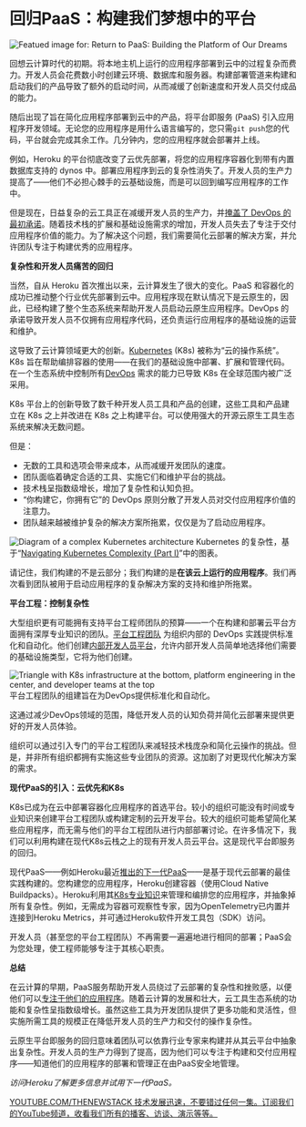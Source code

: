 # 回归PaaS：构建我们梦想中的平台

![Featued image for: Return to PaaS: Building the Platform of Our Dreams](https://cdn.thenewstack.io/media/2025/01/e7aaa7fe-return-to-paas-1024x576.jpg)

回想云计算时代的初期。将本地主机上运行的应用程序部署到云中的过程复杂而费力。开发人员会花费数小时创建云环境、数据库和服务器。构建部署管道来构建和启动我们的产品导致了额外的启动时间，从而减缓了创新速度和开发人员交付成品的能力。

随后出现了旨在简化应用程序部署到云中的产品，将平台即服务 (PaaS) 引入应用程序开发领域。无论您的应用程序是用什么语言编写的，您只需`git push`您的代码，平台就会完成其余工作。几分钟内，您的应用程序就会部署并上线。

例如，Heroku 的平台彻底改变了云优先部署，将您的应用程序容器化到带有内置数据库支持的 dynos 中。部署应用程序到云的复杂性消失了。开发人员的生产力提高了——他们不必担心棘手的云基础设施，而是可以回到编写应用程序的工作中。

但是现在，日益复杂的云工具正在减缓开发人员的生产力，并[掩盖了 DevOps 的最初承诺](https://thenewstack.io/the-2024-state-of-platform-engineering-fledgling-at-best/)。随着技术栈的扩展和基础设施需求的增加，开发人员失去了专注于交付应用程序价值的能力。为了解决这个问题，我们需要简化云部署的解决方案，并允许团队专注于构建优秀的应用程序。

**复杂性和开发人员痛苦的回归**

当然，自从 Heroku 首次推出以来，云计算发生了很大的变化。PaaS 和容器化的成功已推动整个行业优先部署到云中。应用程序现在默认情况下是云原生的，因此，已经构建了整个生态系统来帮助开发人员启动云原生应用程序。DevOps 的承诺导致开发人员不仅拥有应用程序代码，还负责运行应用程序的基础设施的运营和维护。

这导致了云计算领域更大的创新。[Kubernetes](https://thenewstack.io/kubernetes/) (K8s) 被称为“云的操作系统”。K8s 旨在帮助编排容器的使用——在我们的基础设施中部署、扩展和管理代码。在一个生态系统中控制所有[DevOps](https://roadmap.sh/devops) 需求的能力已导致 K8s 在全球范围内被广泛采用。

K8s 平台上的创新导致了数千种开发人员工具和产品的创建，这些工具和产品建立在 K8s 之上并改进在 K8s 之上构建平台。可以使用强大的开源云原生工具生态系统来解决无数问题。

但是：

- 无数的工具和选项会带来成本，从而减缓开发团队的速度。
- 团队面临着确定合适的工具、实施它们和维护平台的挑战。
- 技术栈呈指数级增长，增加了复杂性和认知负担。
- “你构建它，你拥有它”的 DevOps 原则分散了开发人员对交付应用程序价值的注意力。
- 团队越来越被维护复杂的解决方案所拖累，仅仅是为了启动应用程序。

![Diagram of a complex Kubernetes architecture](https://cdn.thenewstack.io/media/2025/01/7aeca3d9-kubernetes-complexity-1024x672.jpeg)
Kubernetes 的复杂性，基于“[Navigating Kubernetes Complexity (Part I)](https://medium.com/pipedrive-engineering/navigating-kubernetes-complexity-part-i-37781d4b3ecf)”中的图表。

请记住，我们构建的不是云部分；我们构建的是**在该云上运行的应用程序**。我们再次看到团队被用于启动应用程序的复杂解决方案的支持和维护所拖累。

**平台工程：控制复杂性**

大型组织更有可能拥有支持平台工程师团队的预算——一个在构建和部署云平台方面拥有深厚专业知识的团队。[平台工程团队](https://thenewstack.io/the-2024-state-of-platform-engineering-fledgling-at-best/) 为组织内部的 DevOps 实践提供标准化和自动化。他们创建[内部开发人员平台](https://thenewstack.io/ebooks/platform-engineering/platform-engineering-what-you-need-to-know-now/)，允许内部开发人员简单地选择他们需要的基础设施类型，它将为他们创建。

![Triangle with K8s infrastructure at the bottom, platform engineering in the center, and developer teams at the top](https://cdn.thenewstack.io/media/2025/01/3aeb90ca-platform-engineering-standardization-automation.jpeg)
平台工程团队的组建旨在为DevOps提供标准化和自动化。

这通过减少DevOps领域的范围，降低开发人员的认知负荷并简化云部署来提供更好的开发人员体验。

组织可以通过引入专门的平台工程团队来减轻技术栈庞杂和简化云操作的挑战。但是，并非所有组织都拥有实施这些专业团队的资源。这加剧了对更现代化解决方案的需求。

**现代PaaS的引入：云优先和K8s**

K8s已成为在云中部署容器化应用程序的首选平台。较小的组织可能没有时间或专业知识来创建平台工程团队或构建定制的云开发平台。较大的组织可能希望简化某些应用程序，而无需与他们的平台工程团队进行内部部署讨论。在许多情况下，我们可以利用构建在现代K8s云栈之上的现有开发人员云平台。这是现代平台即服务的回归。

现代PaaS——例如Heroku最近[推出的下一代PaaS](https://blog.heroku.com/next-generation-heroku-platform)——是基于现代云部署的最佳实践构建的。您构建您的应用程序，Heroku创建容器（使用Cloud Native Buildpacks）。Heroku利用其[K8s专业知识](https://blog.heroku.com/heroku-joins-cncf-platinum-member)来管理和编排您的应用程序，并抽象掉所有复杂性。例如，无需成为容器可观察性专家，因为OpenTelemetry已内置并连接到Heroku Metrics，并可通过Heroku软件开发工具包（SDK）访问。

开发人员（甚至您的平台工程团队）不再需要一遍遍地进行相同的部署；PaaS会为您处理，使工程师能够专注于其核心职责。

**总结**

在云计算的早期，PaaS服务帮助开发人员绕过了云部署的复杂性和挫败感，以便他们可以[专注于他们的应用程序](https://thenewstack.io/open-source-drives-the-twelve-factor-modernization-project/)。随着云计算的发展和壮大，云工具生态系统的功能和复杂性呈指数级增长。虽然这些工具为开发团队提供了更多功能和灵活性，但实施所需工具的规模正在降低开发人员的生产力和交付的操作复杂性。

云原生平台即服务的回归意味着团队可以依靠行业专家来构建并从其云平台中抽象出复杂性。开发人员的生产力得到了提高，因为他们可以专注于构建和交付应用程序——知道他们的应用程序的部署和管理正在由PaaS安全地管理。

*访问Heroku了解更多信息并试用下一代PaaS。*

[YOUTUBE.COM/THENEWSTACK 技术发展迅速，不要错过任何一集。订阅我们的YouTube频道，收看我们所有的播客、访谈、演示等等。](https://youtube.com/thenewstack?sub_confirmation=1)